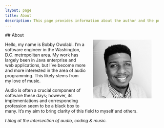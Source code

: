 ```yaml
---
layout: page
title: About
description: This page provides information about the author and the purpose of this blog.
---
```

<img src="img/self-portrait.jpg" alt="Author's Portrait" height="192px" width="192px" align="right" style="margin: 24px">
## About
<br/>

Hello, my name is Bobby Owolabi.  I’m a software engineer in the Washington, D.C. metropolitan area.  My work has largely been in Java enterprise and web applications, but I’ve become more and more interested in the area of audio programming.  This likely stems from my love of music.  

Audio is often a crucial component of software these days; however, its implementations and corresponding profession seem to be a black box to many.  It’s my aim to bring clarity of this field to myself and others.


*I blog at the intersection of audio, coding & music.*